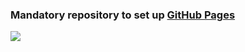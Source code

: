 ### Mandatory repository to set up [GitHub Pages](https://pages.github.com/)

![](http://img.shields.io/badge/github/license/:yxmauw/:yxmauw.github.io)

